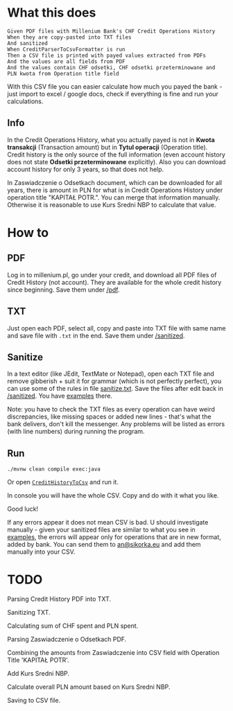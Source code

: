 What this does
==============

    Given PDF files with Millenium Bank's CHF Credit Operations History 
    When they are copy-pasted into TXT files 
    And sanitized 
    When CreditParserToCsvFormatter is run 
    Then a CSV file is printed with payed values extracted from PDFs 
    And the values are all fields from PDF 
    And the values contain CHF odsetki, CHF odsetki przeterminowane and PLN kwota from Operation title field 

With this CSV file you can easier calculate how much you payed the bank - just import to excel / google docs, check if everything is fine and run your calculations. 

Info
----

In the Credit Operations History, what you actually payed is not in **Kwota transakcji** (Transaction amount) but in **Tytul operacji** (Operation title). Credit history is the only source of the full information (even account history does not state **Odsetki przeterminowane** explicitly). Also you can download account history for only 3 years, so that does not help. 

In Zaswiadczenie o Odsetkach document, which can be downloaded for all years, there is amount in PLN for what is in Credit Operations History under operation title "KAPITAŁ POTR.". You can merge that information manually. Otherwise it is reasonable to use Kurs Sredni NBP to calculate that value. 

How to
======

PDF
---

Log in to millenium.pl, go under your credit, and download all PDF files of Credit History (not account). They are  available for the whole credit history since beginning. Save them under [/pdf](src/main/resources/pdf). 

TXT
---

Just open each PDF, select all, copy and paste into TXT file with same name and save file with `.txt` in the end. Save them under [/sanitized](src/main/resources/sanitized). 

Sanitize
--------

In a text editor (like JEdit, TextMate or Notepad), open each TXT file and remove gibberish + suit it for grammar (which is not perfectly perfect), you can use some of the rules in file [sanitize.txt](./src/main/resources/sanitize.txt). Save the files after edit back in [/sanitized](src/main/resources/sanitized). You have [examples](src/main/resources/sanitized/) there. 

Note: you have to check the TXT files as every operation can have weird discrepancies, like missing spaces or added new lines - that's what the bank delivers, don't kill the messenger. Any problems will be listed as errors (with line numbers) during running the program. 

Run
---

    ./mvnw clean compile exec:java

Or open [`CreditHistoryToCsv`](src/main/java/com/github/sikorka/millenet/credit/history/CreditHistoryToCsv.java) and run it. 

In console you will have the whole CSV. Copy and do with it what you like. 

Good luck! 

If any errors appear it does not mean CSV is bad. U should investigate manually - given your sanitized files are similar to what you see in [examples](src/main/resources/sanitized/), the errors will appear only for operations that are in new format, added by bank. You can send them to an@sikorka.eu and add them manually into your CSV.

TODO
====

Parsing Credit History PDF into TXT. 

Sanitizing TXT. 

Calculating sum of CHF spent and PLN spent. 

Parsing Zaswiadczenie o Odsetkach PDF. 

Combining the amounts from Zaswiadczenie into CSV field with Operation Title 'KAPITAŁ POTR'. 

Add Kurs Sredni NBP. 

Calculate overall PLN amount based on Kurs Sredni NBP. 

Saving to CSV file. 